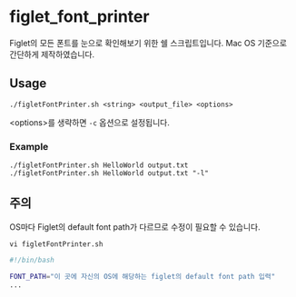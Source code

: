 # figlet_font_printer
Figlet의 모든 폰트를 눈으로 확인해보기 위한 쉘 스크립트입니다. Mac OS 기준으로 간단하게 제작하였습니다.

## Usage
```
./figletFontPrinter.sh <string> <output_file> <options>
```

\<options\>를 생략하면 `-c` 옵션으로 설정됩니다.

### Example
```shell
./figletFontPrinter.sh HelloWorld output.txt
./figletFontPrinter.sh HelloWorld output.txt "-l"
```

## 주의
OS마다 Figlet의 default font path가 다르므로 수정이 필요할 수 있습니다.

```shell
vi figletFontPrinter.sh
```

```sh
#!/bin/bash

FONT_PATH="이 곳에 자신의 OS에 해당하는 figlet의 default font path 입력"
...
```
